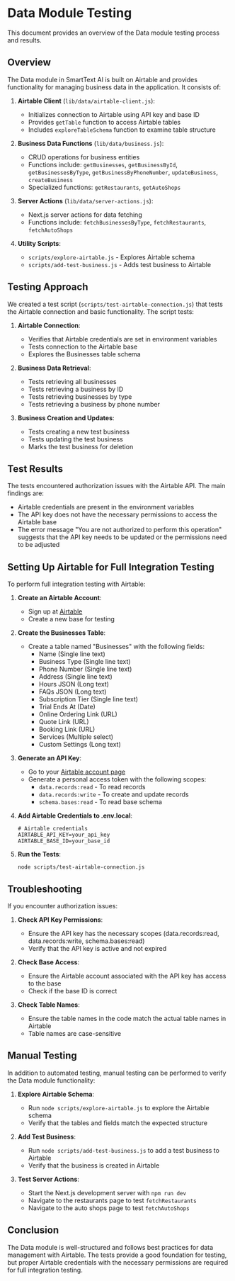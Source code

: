 # Data Module Testing

This document provides an overview of the Data module testing process and results.

## Overview

The Data module in SmartText AI is built on Airtable and provides functionality for managing business data in the application. It consists of:

1. **Airtable Client** (`lib/data/airtable-client.js`):
   - Initializes connection to Airtable using API key and base ID
   - Provides `getTable` function to access Airtable tables
   - Includes `exploreTableSchema` function to examine table structure

2. **Business Data Functions** (`lib/data/business.js`):
   - CRUD operations for business entities
   - Functions include: `getBusinesses`, `getBusinessById`, `getBusinessesByType`, `getBusinessByPhoneNumber`, `updateBusiness`, `createBusiness`
   - Specialized functions: `getRestaurants`, `getAutoShops`

3. **Server Actions** (`lib/data/server-actions.js`):
   - Next.js server actions for data fetching
   - Functions include: `fetchBusinessesByType`, `fetchRestaurants`, `fetchAutoShops`

4. **Utility Scripts**:
   - `scripts/explore-airtable.js` - Explores Airtable schema
   - `scripts/add-test-business.js` - Adds test business to Airtable

## Testing Approach

We created a test script (`scripts/test-airtable-connection.js`) that tests the Airtable connection and basic functionality. The script tests:

1. **Airtable Connection**:
   - Verifies that Airtable credentials are set in environment variables
   - Tests connection to the Airtable base
   - Explores the Businesses table schema

2. **Business Data Retrieval**:
   - Tests retrieving all businesses
   - Tests retrieving a business by ID
   - Tests retrieving businesses by type
   - Tests retrieving a business by phone number

3. **Business Creation and Updates**:
   - Tests creating a new test business
   - Tests updating the test business
   - Marks the test business for deletion

## Test Results

The tests encountered authorization issues with the Airtable API. The main findings are:

- Airtable credentials are present in the environment variables
- The API key does not have the necessary permissions to access the Airtable base
- The error message "You are not authorized to perform this operation" suggests that the API key needs to be updated or the permissions need to be adjusted

## Setting Up Airtable for Full Integration Testing

To perform full integration testing with Airtable:

1. **Create an Airtable Account**:
   - Sign up at [Airtable](https://airtable.com/)
   - Create a new base for testing

2. **Create the Businesses Table**:
   - Create a table named "Businesses" with the following fields:
     - Name (Single line text)
     - Business Type (Single line text)
     - Phone Number (Single line text)
     - Address (Single line text)
     - Hours JSON (Long text)
     - FAQs JSON (Long text)
     - Subscription Tier (Single line text)
     - Trial Ends At (Date)
     - Online Ordering Link (URL)
     - Quote Link (URL)
     - Booking Link (URL)
     - Services (Multiple select)
     - Custom Settings (Long text)

3. **Generate an API Key**:
   - Go to your [Airtable account page](https://airtable.com/account)
   - Generate a personal access token with the following scopes:
     - `data.records:read` - To read records
     - `data.records:write` - To create and update records
     - `schema.bases:read` - To read base schema

4. **Add Airtable Credentials to .env.local**:
   ```
   # Airtable credentials
   AIRTABLE_API_KEY=your_api_key
   AIRTABLE_BASE_ID=your_base_id
   ```

5. **Run the Tests**:
   ```
   node scripts/test-airtable-connection.js
   ```

## Troubleshooting

If you encounter authorization issues:

1. **Check API Key Permissions**:
   - Ensure the API key has the necessary scopes (data.records:read, data.records:write, schema.bases:read)
   - Verify that the API key is active and not expired

2. **Check Base Access**:
   - Ensure the Airtable account associated with the API key has access to the base
   - Check if the base ID is correct

3. **Check Table Names**:
   - Ensure the table names in the code match the actual table names in Airtable
   - Table names are case-sensitive

## Manual Testing

In addition to automated testing, manual testing can be performed to verify the Data module functionality:

1. **Explore Airtable Schema**:
   - Run `node scripts/explore-airtable.js` to explore the Airtable schema
   - Verify that the tables and fields match the expected structure

2. **Add Test Business**:
   - Run `node scripts/add-test-business.js` to add a test business to Airtable
   - Verify that the business is created in Airtable

3. **Test Server Actions**:
   - Start the Next.js development server with `npm run dev`
   - Navigate to the restaurants page to test `fetchRestaurants`
   - Navigate to the auto shops page to test `fetchAutoShops`

## Conclusion

The Data module is well-structured and follows best practices for data management with Airtable. The tests provide a good foundation for testing, but proper Airtable credentials with the necessary permissions are required for full integration testing.
